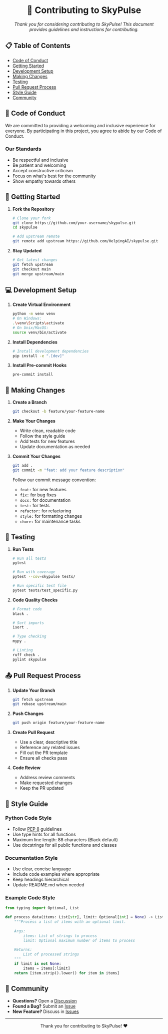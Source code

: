 <div align="center">

# 🤝 Contributing to SkyPulse

*Thank you for considering contributing to SkyPulse! This document provides guidelines and instructions for contributing.*

</div>

## 📋 Table of Contents

- [Code of Conduct](#-code-of-conduct)
- [Getting Started](#-getting-started)
- [Development Setup](#-development-setup)
- [Making Changes](#-making-changes)
- [Testing](#-testing)
- [Pull Request Process](#-pull-request-process)
- [Style Guide](#-style-guide)
- [Community](#-community)

## 📜 Code of Conduct

We are committed to providing a welcoming and inclusive experience for everyone. By participating in this project, you agree to abide by our Code of Conduct.

### Our Standards

- Be respectful and inclusive
- Be patient and welcoming
- Accept constructive criticism
- Focus on what's best for the community
- Show empathy towards others

## 🚀 Getting Started

1. **Fork the Repository**
   ```bash
   # Clone your fork
   git clone https://github.com/your-username/skypulse.git
   cd skypulse
   
   # Add upstream remote
   git remote add upstream https://github.com/HelpingAI/skypulse.git
   ```

2. **Stay Updated**
   ```bash
   # Get latest changes
   git fetch upstream
   git checkout main
   git merge upstream/main
   ```

## 💻 Development Setup

1. **Create Virtual Environment**
   ```bash
   python -m venv venv
   # On Windows:
   .\venv\Scripts\activate
   # On Unix/MacOS:
   source venv/bin/activate
   ```

2. **Install Dependencies**
   ```bash
   # Install development dependencies
   pip install -e ".[dev]"
   ```

3. **Install Pre-commit Hooks**
   ```bash
   pre-commit install
   ```

## 🔄 Making Changes

1. **Create a Branch**
   ```bash
   git checkout -b feature/your-feature-name
   ```

2. **Make Your Changes**
   - Write clean, readable code
   - Follow the style guide
   - Add tests for new features
   - Update documentation as needed

3. **Commit Your Changes**
   ```bash
   git add .
   git commit -m "feat: add your feature description"
   ```
   
   Follow our commit message convention:
   - `feat:` for new features
   - `fix:` for bug fixes
   - `docs:` for documentation
   - `test:` for tests
   - `refactor:` for refactoring
   - `style:` for formatting changes
   - `chore:` for maintenance tasks

## 🧪 Testing

1. **Run Tests**
   ```bash
   # Run all tests
   pytest
   
   # Run with coverage
   pytest --cov=skypulse tests/
   
   # Run specific test file
   pytest tests/test_specific.py
   ```

2. **Code Quality Checks**
   ```bash
   # Format code
   black .
   
   # Sort imports
   isort .
   
   # Type checking
   mypy .
   
   # Linting
   ruff check .
   pylint skypulse
   ```

## 📤 Pull Request Process

1. **Update Your Branch**
   ```bash
   git fetch upstream
   git rebase upstream/main
   ```

2. **Push Changes**
   ```bash
   git push origin feature/your-feature-name
   ```

3. **Create Pull Request**
   - Use a clear, descriptive title
   - Reference any related issues
   - Fill out the PR template
   - Ensure all checks pass

4. **Code Review**
   - Address review comments
   - Make requested changes
   - Keep the PR updated

## 📝 Style Guide

### Python Code Style

- Follow [PEP 8](https://pep8.org/) guidelines
- Use type hints for all functions
- Maximum line length: 88 characters (Black default)
- Use docstrings for all public functions and classes

### Documentation Style

- Use clear, concise language
- Include code examples where appropriate
- Keep headings hierarchical
- Update README.md when needed

### Example Code Style

```python
from typing import Optional, List

def process_data(items: List[str], limit: Optional[int] = None) -> List[str]:
    """Process a list of items with an optional limit.
    
    Args:
        items: List of strings to process
        limit: Optional maximum number of items to process
        
    Returns:
        List of processed strings
    """
    if limit is not None:
        items = items[:limit]
    return [item.strip().lower() for item in items]
```

## 👥 Community

- **Questions?** Open a [Discussion](https://github.com/HelpingAI/skypulse/discussions)
- **Found a Bug?** Submit an [Issue](https://github.com/HelpingAI/skypulse/issues)
- **New Feature?** Discuss in [Issues](https://github.com/HelpingAI/skypulse/issues)

<div align="center">

---

Thank you for contributing to SkyPulse! ❤️

</div>
